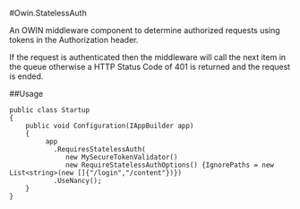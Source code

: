 #Owin.StatelessAuth

An OWIN middleware component to determine authorized requests using tokens in the Authorization header.

If the request is authenticated then the middleware will call the next item in the queue otherwise a HTTP Status Code of 401 is returned and the request is ended.

##Usage

	public class Startup
    {
        public void Configuration(IAppBuilder app)
        {
             app
               .RequiresStatelessAuth(
               	  new MySecureTokenValidator()
               	  new RequireStatelessAuthOptions() {IgnorePaths = new List<string>(new []{"/login","/content"})})
               .UseNancy();
        }
    }

